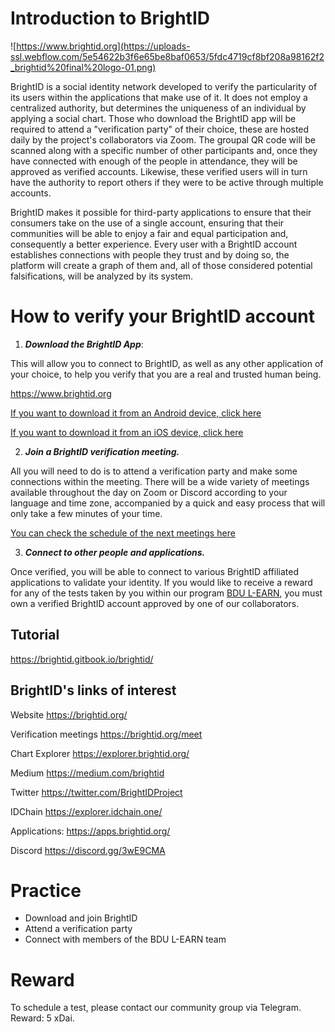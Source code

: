 # Introduction to BrightID

![https://www.brightid.org](https://uploads-ssl.webflow.com/5e54622b3f6e65be8baf0653/5fdc4719cf8bf208a98162f2_brightid%20final%20logo-01.png)

BrightID is a social identity network developed to verify the particularity of its users within the applications that make use of it. It does not employ a centralized authority, but determines the uniqueness of an individual by applying a social chart. Those who download the BrightID app will be required to attend a "verification party" of their choice, these are hosted daily by the project's collaborators via Zoom. The groupal QR code will be scanned along with a specific number of other participants and, once they have connected with enough of the people in attendance, they will be approved as verified accounts. Likewise, these verified users will in turn have the authority to report others if they were to be active through multiple accounts.

BrightID makes it possible for third-party applications to ensure that their consumers take on the use of a single account, ensuring that their communities will be able to enjoy a fair and equal participation and, consequently a better experience. Every user with a BrightID account establishes connections with people they trust and by doing so, the platform will create a graph of them and, all of those considered potential falsifications, will be analyzed by its system.

# How to verify your BrightID account

1. ***Download the BrightID App***:

This will allow you to connect to BrightID, as well as any other application of your choice, to help you verify that you are a real and trusted human being.

https://www.brightid.org

[If you want to download it from an Android device, click here](https://play.google.com/store/apps/details?id=org.brightid)

[If you want to download it from an iOS device, click here](https://apps.apple.com/us/app/brightid/id1428946820)

2. ***Join a BrightID verification meeting.***

All you will need to do is to attend a verification party and make some connections within the meeting. There will be a wide variety of meetings available throughout the day on Zoom or Discord according to your language and time zone, accompanied by a quick and easy process that will only take a few minutes of your time.

[You can check the schedule of the next meetings here](https://rare.fyi/brightID)

3. ***Connect to other people and applications.***

Once verified, you will be able to connect to various BrightID affiliated applications to validate your identity. If you would like to receive a reward for any of the tests taken by you within our program [BDU L-EARN](https://github.com/BlockDevsUnited/learn-and-earn/blob/master/Lessons/English/L_EARN/L1:Intro_To_BDU_L-EARN.md), you must own a verified BrightID account approved by one of our collaborators.

## Tutorial
https://brightid.gitbook.io/brightid/


## BrightID's links of interest

Website https://brightid.org/

Verification meetings https://brightid.org/meet

Chart Explorer https://explorer.brightid.org/

Medium https://medium.com/brightid

Twitter https://twitter.com/BrightIDProject

IDChain https://explorer.idchain.one/

Applications: https://apps.brightid.org/

Discord https://discord.gg/3wE9CMA

# Practice

* Download and join BrightID
* Attend a verification party
* Connect with members of the BDU L-EARN team

# Reward

To schedule a test, please contact our community group via Telegram.
Reward: 5 xDai.
